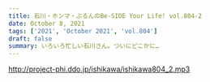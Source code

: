```yaml
---
title: 石川・ホンマ・ぶるんのBe-SIDE Your Life! vol.804-2
date: October 8, 2021
tags: ['2021', 'October 2021', 'vol.804']
draft: false
summary: いろいろ忙しい石川さん。ついにどこかに…
---
```


http://project-phi.ddo.jp/ishikawa/ishikawa804_2.mp3